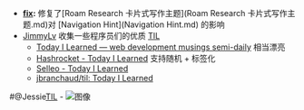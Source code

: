 - **[fix](fix.md):** 修复了[Roam Research 卡片式写作主题](Roam Research 卡片式写作主题.md)对 [Navigation Hint](Navigation Hint.md) 的影响
- [JimmyLv](JimmyLv.md) 收集一些程序员们的优质 [TIL](TIL.md)
    - [Today I Learned — web development musings semi-daily](https://ricostacruz.com/til/) 相当漂亮
    - [Hashrocket - Today I Learned](https://til.hashrocket.com/) 支持随机 + 标签化
    - [Selleo - Today I Learned](https://selleo.com/til)
    - [jbranchaud/til: Today I Learned](https://github.com/jbranchaud/til)

#@Jessie[TIL](TIL.md)
    - ![图像](https://pbs.twimg.com/media/EibhxrEWoAI-YJ1?format=png&name=small)
